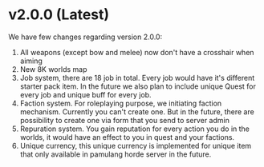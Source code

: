 # v2.0.0 (Latest)

We have few changes regarding version 2.0.0:

1. All weapons (except bow and melee) now don't have a crosshair when aiming
2. New 8K worlds map
3. Job system, there are 18 job in total. Every job would have it's different starter pack item. In the future we also plan to include unique Quest for every job and unique buff for every job.
4. Faction system. For roleplaying purpose, we initiating faction mechanism. Currently you can't create one. But in the future, there are possibility to create one via form that you send to server admin
5. Repuration system. You gain reputation for every action you do in the worlds, it would have an effect to you in quest and your factions.
6. Unique currency, this unique currency is implemented for unique item that only available in pamulang horde server in the future.